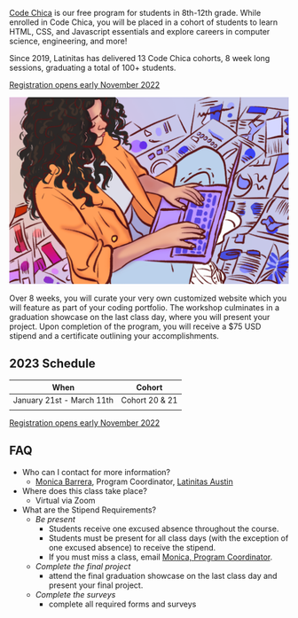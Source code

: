 [Code Chica](./) is our free program for students in 8th-12th grade.
While enrolled in Code Chica, you will be placed in a cohort of students to
learn HTML, CSS, and Javascript essentials and explore careers in computer
science, engineering, and more!

Since 2019, Latinitas has delivered 13 Code Chica cohorts, 8 week long sessions,
graduating a total of 100+ students.

<a href="https://www.eventbrite.com/o/latinitas-nonprofit-organization-11797246680" class="button primary">Registration opens early November 2022</a>

![Chica Coding](/assets/images/chica-coding-side-view.png)

Over 8 weeks, you will curate your very own customized website which you will
feature as part of your coding portfolio. The workshop culminates in a
graduation showcase on the last class day, where you will present your project.
Upon completion of the program, you will receive a $75 USD stipend and a
certificate outlining your accomplishments.

## 2023 Schedule

| When | Cohort |
| :---: | :---: |
| January 21st - March 11th | Cohort 20 & 21 |
| | |

<a href="https://www.eventbrite.com/o/latinitas-nonprofit-organization-11797246680" class="button primary">Registration opens early November 2022</a>

## FAQ

* Who can I contact for more information?
  * [Monica Barrera](mailto:monica@latinitasmagazine.org), Program Coordinator, [Latinitas Austin](https://latinitasonline.org/)
* Where does this class take place?
  * Virtual via Zoom
* What are the Stipend Requirements?
  * _Be present_
    * Students receive one excused absence throughout the course.
    * Students must be present for all class days (with the exception of one excused absence) to receive the stipend.
    * If you must miss a class, email [Monica, Program Coordinator](mailto:monica@latinitasmagazine.org).
  * _Complete the final project_
    * attend the final graduation showcase on the last class day and present your final project.
  * _Complete the surveys_
    * complete all required forms and surveys

